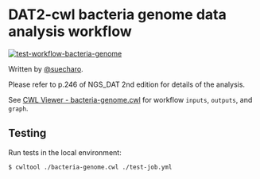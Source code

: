 # DAT2-cwl bacteria genome data analysis workflow

[![test-workflow-bacteria-genome](https://github.com/pitagora-network/DAT2-cwl/actions/workflows/test-workflow-bacteria-genome.yml/badge.svg?branch=main)](https://github.com/pitagora-network/DAT2-cwl/actions/workflows/test-workflow-bacteria-genome.yml)

Written by [@suecharo](https://github.com/suecharo).

Please refer to p.246 of NGS_DAT 2nd edition for details of the analysis.

See [CWL Viewer - bacteria-genome.cwl](https://w3id.org/cwl/view/git/c7a71e8eb87f728b93492aa7df71a6e89d3a297b/workflow/bacteria-genome/bacteria-genome.cwl) for workflow `inputs`, `outputs`, and `graph`.

## Testing

Run tests in the local environment:

```bash
$ cwltool ./bacteria-genome.cwl ./test-job.yml
```

